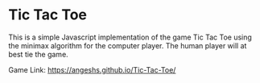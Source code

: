 Tic Tac Toe
========

This is a simple Javascript implementation of the game Tic Tac Toe using the minimax algorithm for the computer player. The human player will at best tie the game.


Game Link: https://angeshs.github.io/Tic-Tac-Toe/

